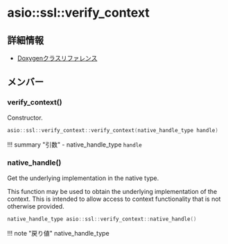 # asio::ssl::verify_context



## 詳細情報

- [Doxygenクラスリファレンス](https://lang-ship.com/reference/ESP32/latest/classasio_1_1ssl_1_1verify__context.html)

## メンバー



### verify_context()
Constructor.


```c
asio::ssl::verify_context::verify_context(native_handle_type handle)
```

!!! summary "引数"
	- native_handle_type `handle` 



### native_handle()
Get the underlying implementation in the native type.

This function may be used to obtain the underlying implementation of the context. This is intended to allow access to context functionality that is not otherwise provided. 
```c
native_handle_type asio::ssl::verify_context::native_handle()
```

!!! note "戻り値"
	native_handle_type



